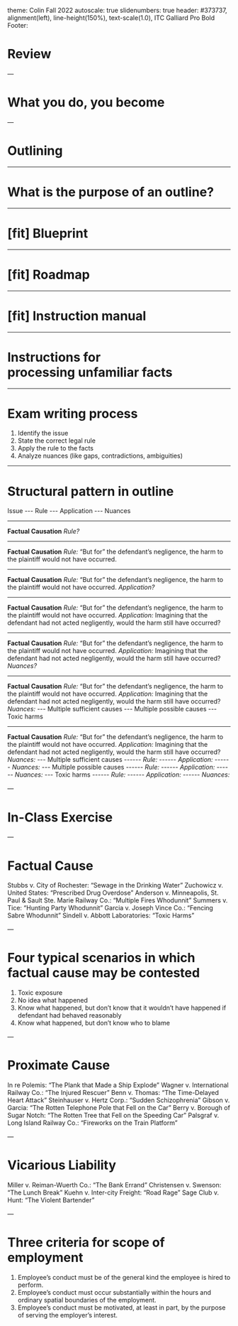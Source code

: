 theme: Colin Fall 2022
autoscale: true
slidenumbers: true
header: #373737, alignment(left), line-height(150%), text-scale(1.0), ITC Galliard Pro Bold
Footer:

# Review

—


# What you do, you become


—

# Outlining

---

# What is the purpose of an outline?

---

# [fit] Blueprint

---

# [fit] Roadmap

---

# [fit] Instruction manual

---

# Instructions for <br>processing unfamiliar facts

---

# Exam writing process

1. Identify the issue
2. State the correct legal rule
3. Apply the rule to the facts
4. Analyze nuances (like gaps, contradictions, ambiguities)

---

# Structural pattern in outline

Issue
--- Rule
--- Application
--- Nuances

---

**Factual Causation**
_Rule?_

---

**Factual Causation**
_Rule:_ “But for” the defendant’s negligence, the harm to the plaintiff would not have occurred.

---

**Factual Causation**
_Rule:_ “But for” the defendant’s negligence, the harm to the plaintiff would not have occurred.
_Application?_

---

**Factual Causation**
_Rule:_ “But for” the defendant’s negligence, the harm to the plaintiff would not have occurred.
_Application:_ Imagining that the defendant had not acted negligently, would the harm still have occurred?

---

**Factual Causation**
_Rule:_ “But for” the defendant’s negligence, the harm to the plaintiff would not have occurred.
_Application:_ Imagining that the defendant had not acted negligently, would the harm still have occurred?
_Nuances?_

---

**Factual Causation**
_Rule:_ “But for” the defendant’s negligence, the harm to the plaintiff would not have occurred.
_Application:_ Imagining that the defendant had not acted negligently, would the harm still have occurred?
_Nuances:_ 
--- Multiple sufficient causes
--- Multiple possible causes
--- Toxic harms

---
**Factual Causation**
_Rule:_ “But for” the defendant’s negligence, the harm to the plaintiff would not have occurred.
_Application:_ Imagining that the defendant had not acted negligently, would the harm still have occurred?
_Nuances:_ 
--- Multiple sufficient causes
------  _Rule:_
------  _Application:_
------  _Nuances:_
--- Multiple possible causes
------  _Rule:_
------  _Application:_
------  _Nuances:_
--- Toxic harms
------  _Rule:_
------  _Application:_
------  _Nuances:_

—

# In-Class Exercise

—

# Factual Cause

Stubbs v. City of Rochester: “Sewage in the Drinking Water”
Zuchowicz v. United States: “Prescribed Drug Overdose”
Anderson v. Minneapolis, St. Paul & Sault Ste. Marie Railway Co.: “Multiple Fires Whodunnit”
Summers v. Tice: “Hunting Party Whodunnit”
Garcia v. Joseph Vince Co.: “Fencing Sabre Whodunnit”
Sindell v. Abbott Laboratories: “Toxic Harms”

—

# Four typical scenarios in which factual cause may be contested

1. Toxic exposure
2. No idea what happened
3. Know what happened, but don’t know that it wouldn’t have happened if defendant had behaved reasonably
4. Know what happened, but don’t know who to blame

—
# Proximate Cause

In re Polemis: “The Plank that Made a Ship Explode”
Wagner v. International Railway Co.: “The Injured Rescuer”
Benn v. Thomas: “The Time-Delayed Heart Attack”
Steinhauser v. Hertz Corp.: “Sudden Schizophrenia”
Gibson v. Garcia: “The Rotten Telephone Pole that Fell on the Car”
Berry v. Borough of Sugar Notch: “The Rotten Tree that Fell on the Speeding Car”
Palsgraf v. Long Island Railway Co.: “Fireworks on the Train Platform”

—

# Vicarious Liability

Miller v. Reiman-Wuerth Co.: “The Bank Errand”
Christensen v. Swenson: “The Lunch Break”
Kuehn v. Inter-city Freight: “Road Rage”
Sage Club v. Hunt: “The Violent Bartender”

—
# Three criteria for scope of employment

1) Employee’s conduct must be of the general kind the employee is hired to perform.
2) Employee’s conduct must occur substantially within the hours and ordinary spatial boundaries of the employment. 
3) Employee’s conduct must be motivated, at least in part, by the purpose of serving the employer’s interest.



